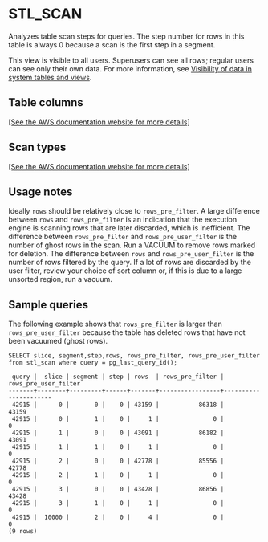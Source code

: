 # STL\_SCAN<a name="r_STL_SCAN"></a>

Analyzes table scan steps for queries\. The step number for rows in this table is always 0 because a scan is the first step in a segment\.

This view is visible to all users\. Superusers can see all rows; regular users can see only their own data\. For more information, see [Visibility of data in system tables and views](c_visibility-of-data.md)\.

## Table columns<a name="r_STL_SCAN-table-columns"></a>

[\[See the AWS documentation website for more details\]](http://docs.aws.amazon.com/redshift/latest/dg/r_STL_SCAN.html)

## Scan types<a name="r_STL_SCAN-scan-types"></a>

[\[See the AWS documentation website for more details\]](http://docs.aws.amazon.com/redshift/latest/dg/r_STL_SCAN.html)

## Usage notes<a name="w65aac63c13c11c97c11"></a>

Ideally `rows` should be relatively close to `rows_pre_filter`\. A large difference between `rows` and `rows_pre_filter` is an indication that the execution engine is scanning rows that are later discarded, which is inefficient\. The difference between `rows_pre_filter` and `rows_pre_user_filter` is the number of ghost rows in the scan\. Run a VACUUM to remove rows marked for deletion\. The difference between `rows` and `rows_pre_user_filter` is the number of rows filtered by the query\. If a lot of rows are discarded by the user filter, review your choice of sort column or, if this is due to a large unsorted region, run a vacuum\.

## Sample queries<a name="r_STL_SCAN-sample-queries"></a>

The following example shows that `rows_pre_filter` is larger than `rows_pre_user_filter` because the table has deleted rows that have not been vacuumed \(ghost rows\)\. 

```
SELECT slice, segment,step,rows, rows_pre_filter, rows_pre_user_filter 
from stl_scan where query = pg_last_query_id();

 query |  slice | segment | step | rows  | rows_pre_filter | rows_pre_user_filter
-------+--------+---------+------+-------+-----------------+----------------------
 42915 |      0 |       0 |    0 | 43159 |           86318 |                43159
 42915 |      0 |       1 |    0 |     1 |               0 |                    0
 42915 |      1 |       0 |    0 | 43091 |           86182 |                43091
 42915 |      1 |       1 |    0 |     1 |               0 |                    0
 42915 |      2 |       0 |    0 | 42778 |           85556 |                42778
 42915 |      2 |       1 |    0 |     1 |               0 |                    0
 42915 |      3 |       0 |    0 | 43428 |           86856 |                43428
 42915 |      3 |       1 |    0 |     1 |               0 |                    0
 42915 |  10000 |       2 |    0 |     4 |               0 |                    0
(9 rows)
```
